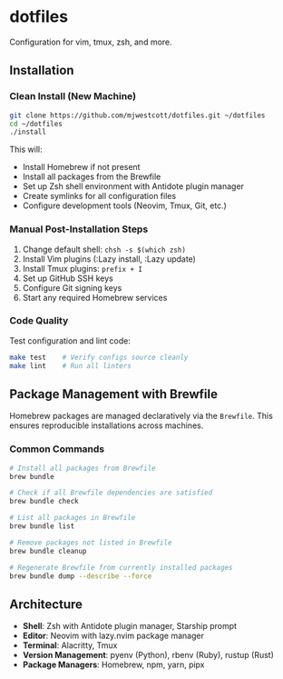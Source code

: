# dotfiles

Configuration for vim, tmux, zsh, and more.

## Installation

### Clean Install (New Machine)

```bash
git clone https://github.com/mjwestcott/dotfiles.git ~/dotfiles
cd ~/dotfiles
./install
```

This will:
- Install Homebrew if not present
- Install all packages from the Brewfile
- Set up Zsh shell environment with Antidote plugin manager
- Create symlinks for all configuration files
- Configure development tools (Neovim, Tmux, Git, etc.)

### Manual Post-Installation Steps

1. Change default shell: `chsh -s $(which zsh)`
2. Install Vim plugins (:Lazy install, :Lazy update)
3. Install Tmux plugins: `prefix + I`
4. Set up GitHub SSH keys
5. Configure Git signing keys
6. Start any required Homebrew services

### Code Quality

Test configuration and lint code:
```bash
make test    # Verify configs source cleanly
make lint    # Run all linters
```

## Package Management with Brewfile

Homebrew packages are managed declaratively via the `Brewfile`. This ensures reproducible installations across machines.

### Common Commands

```bash
# Install all packages from Brewfile
brew bundle

# Check if all Brewfile dependencies are satisfied
brew bundle check

# List all packages in Brewfile
brew bundle list

# Remove packages not listed in Brewfile
brew bundle cleanup

# Regenerate Brewfile from currently installed packages
brew bundle dump --describe --force
```

## Architecture

- **Shell**: Zsh with Antidote plugin manager, Starship prompt
- **Editor**: Neovim with lazy.nvim package manager
- **Terminal**: Alacritty, Tmux
- **Version Management**: pyenv (Python), rbenv (Ruby), rustup (Rust)
- **Package Managers**: Homebrew, npm, yarn, pipx
